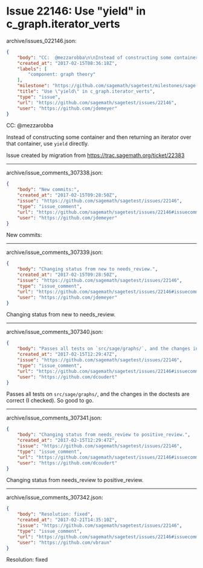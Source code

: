 # Issue 22146: Use "yield" in c_graph.iterator_verts

archive/issues_022146.json:
```json
{
    "body": "CC:  @mezzarobba\n\nInstead of constructing some container and then returning an iterator over that container, use `yield` directly.\n\nIssue created by migration from https://trac.sagemath.org/ticket/22383\n\n",
    "created_at": "2017-02-15T08:36:18Z",
    "labels": [
        "component: graph theory"
    ],
    "milestone": "https://github.com/sagemath/sagetest/milestones/sage-7.6",
    "title": "Use \"yield\" in c_graph.iterator_verts",
    "type": "issue",
    "url": "https://github.com/sagemath/sagetest/issues/22146",
    "user": "https://github.com/jdemeyer"
}
```
CC:  @mezzarobba

Instead of constructing some container and then returning an iterator over that container, use `yield` directly.

Issue created by migration from https://trac.sagemath.org/ticket/22383





---

archive/issue_comments_307338.json:
```json
{
    "body": "New commits:",
    "created_at": "2017-02-15T09:28:50Z",
    "issue": "https://github.com/sagemath/sagetest/issues/22146",
    "type": "issue_comment",
    "url": "https://github.com/sagemath/sagetest/issues/22146#issuecomment-307338",
    "user": "https://github.com/jdemeyer"
}
```

New commits:



---

archive/issue_comments_307339.json:
```json
{
    "body": "Changing status from new to needs_review.",
    "created_at": "2017-02-15T09:28:50Z",
    "issue": "https://github.com/sagemath/sagetest/issues/22146",
    "type": "issue_comment",
    "url": "https://github.com/sagemath/sagetest/issues/22146#issuecomment-307339",
    "user": "https://github.com/jdemeyer"
}
```

Changing status from new to needs_review.



---

archive/issue_comments_307340.json:
```json
{
    "body": "Passes all tests on `src/sage/graphs/`, and the changes in the doctests are correct (I checked). So good to go.",
    "created_at": "2017-02-15T12:29:47Z",
    "issue": "https://github.com/sagemath/sagetest/issues/22146",
    "type": "issue_comment",
    "url": "https://github.com/sagemath/sagetest/issues/22146#issuecomment-307340",
    "user": "https://github.com/dcoudert"
}
```

Passes all tests on `src/sage/graphs/`, and the changes in the doctests are correct (I checked). So good to go.



---

archive/issue_comments_307341.json:
```json
{
    "body": "Changing status from needs_review to positive_review.",
    "created_at": "2017-02-15T12:29:47Z",
    "issue": "https://github.com/sagemath/sagetest/issues/22146",
    "type": "issue_comment",
    "url": "https://github.com/sagemath/sagetest/issues/22146#issuecomment-307341",
    "user": "https://github.com/dcoudert"
}
```

Changing status from needs_review to positive_review.



---

archive/issue_comments_307342.json:
```json
{
    "body": "Resolution: fixed",
    "created_at": "2017-02-21T14:35:10Z",
    "issue": "https://github.com/sagemath/sagetest/issues/22146",
    "type": "issue_comment",
    "url": "https://github.com/sagemath/sagetest/issues/22146#issuecomment-307342",
    "user": "https://github.com/vbraun"
}
```

Resolution: fixed
